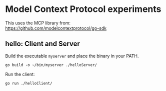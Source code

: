 # Model Context Protocol experiments

This uses the MCP library from: https://github.com/modelcontextprotocol/go-sdk

## hello: Client and Server
Build the executable `myserver` and place the binary in your PATH.

```
go build -o ~/bin/myserver ./helloServer/
```

Run the client:
```
go run ./helloClient/
```

